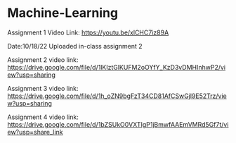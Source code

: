 # Machine-Learning


Assignment 1 Video Link:
https://youtu.be/xlCHC7iz89A

Date:10/18/22
Uploaded in-class assignment 2

Assignment 2 video link:
https://drive.google.com/file/d/1lKIztGlKUFM2oOYfY_KzD3vDMHInhwP2/view?usp=sharing


Assignment 3 video link:
https://drive.google.com/file/d/1h_oZN9bgFzT34CD81AfCSwGjl9E52Trz/view?usp=sharing

Assignment 4 video link:
https://drive.google.com/file/d/1bZSUkO0VXTIgP1jBmwfAAEmVMRd5Gf7t/view?usp=share_link
